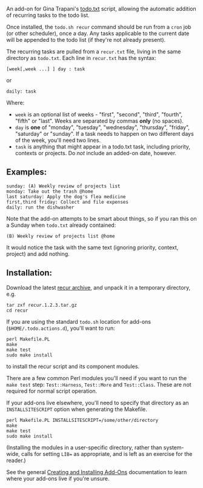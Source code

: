 An add-on for Gina Trapani's [todo.txt](https://github.com/ginatrapani/todo.txt-cli) script,
allowing the automatic addition of recurring tasks to the todo list.

Once installed, the `todo.sh recur` command should be run from a `cron` job (or
other scheduler), once a day.  Any tasks applicable to the current date will be
appended to the todo list (if they're not already present).

The recurring tasks are pulled from a `recur.txt` file, living in the same 
directory as `todo.txt`.  Each line in `recur.txt` has the syntax:

    [week[,week ...] ] day : task
    
or

    daily: task    

Where:

- `week` is an optional list of weeks - "first", "second", "third", "fourth", 
  "fifth" or "last".  Weeks are separated by commas __only__ (no spaces).
- `day` is __one__ of "monday", "tuesday", "wednesday", "thursday", "friday", 
  "saturday" or "sunday".  If a task needs to happen on two different days of
  the week, you'll need two lines.
- `task` is anything that might appear in a todo.txt task, including priority,
  contexts or projects.  Do *not* include an added-on date, however.

## Examples:

    sunday: (A) Weekly review of projects list
    monday: Take out the trash @home
    last saturday: Apply the dog's flea medicine
    first,third friday: Collect and file expenses
    daily: run the dishwasher

Note that the add-on attempts to be smart about things, so if you ran this on a
Sunday when `todo.txt` already contained:

    (B) Weekly review of projects list @home

It would notice the task with the same text (ignoring priority, context, 
project) and add nothing.

## Installation:

Download the latest [recur archive](https://github.com/downloads/paulroub/todo.txt-recurring-tasks/Todotxt-Recur-1.02.tar.gz),
and unpack it in a temporary directory, e.g.

    tar zxf recur.1.2.3.tar.gz
    cd recur

If you are using the standard `todo.sh` location for add-ons 
(`$HOME/.todo.actions.d`), you'll want to run:

    perl Makefile.PL
    make
    make test
    sudo make install

to install the recur script and its component modules.

There are a few common Perl modules you'll need if you want to run the
`make test` step: `Test::Harness`, `Test::More` and `Test::Class`. These are 
not required for normal script operation.

If your add-ons live elsewhere, you'll need to specify that directory as an
`INSTALLSITESCRIPT` option when generating the Makefile.

    perl Makefile.PL INSTALLSITESCRIPT=/some/other/directory
    make
    make test
    sudo make install

(Installing the modules in a user-specific directory, rather than system-wide, 
calls for setting `LIB=` as appropriate, and is left as an exercise for the reader.)

See the general [Creating and Installing Add-Ons](https://github.com/ginatrapani/todo.txt-cli/wiki/Creating-and-Installing-Add-ons)
documentation to learn where your add-ons live if you're unsure.
